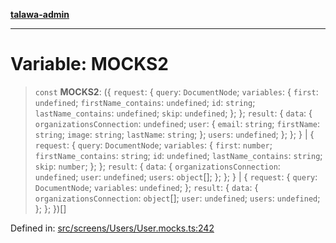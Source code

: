 [**talawa-admin**](../../../../README.md)

***

# Variable: MOCKS2

> `const` **MOCKS2**: (\{ `request`: \{ `query`: `DocumentNode`; `variables`: \{ `first`: `undefined`; `firstName_contains`: `undefined`; `id`: `string`; `lastName_contains`: `undefined`; `skip`: `undefined`; \}; \}; `result`: \{ `data`: \{ `organizationsConnection`: `undefined`; `user`: \{ `email`: `string`; `firstName`: `string`; `image`: `string`; `lastName`: `string`; \}; `users`: `undefined`; \}; \}; \} \| \{ `request`: \{ `query`: `DocumentNode`; `variables`: \{ `first`: `number`; `firstName_contains`: `string`; `id`: `undefined`; `lastName_contains`: `string`; `skip`: `number`; \}; \}; `result`: \{ `data`: \{ `organizationsConnection`: `undefined`; `user`: `undefined`; `users`: `object`[]; \}; \}; \} \| \{ `request`: \{ `query`: `DocumentNode`; `variables`: `undefined`; \}; `result`: \{ `data`: \{ `organizationsConnection`: `object`[]; `user`: `undefined`; `users`: `undefined`; \}; \}; \})[]

Defined in: [src/screens/Users/User.mocks.ts:242](https://github.com/MayankJha014/talawa-admin/blob/0dd35cc200a4ed7562fa81ab87ec9b2a6facd18b/src/screens/Users/User.mocks.ts#L242)

